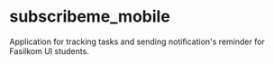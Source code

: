 # subscribeme_mobile

Application for tracking tasks and sending notification's reminder for Fasilkom UI students.
